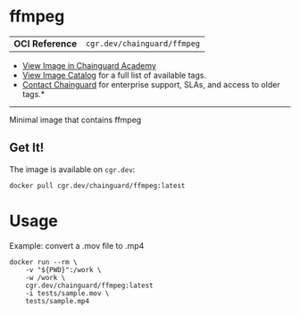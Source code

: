 <!--monopod:start-->
# ffmpeg
| | |
| - | - |
| **OCI Reference** | `cgr.dev/chainguard/ffmpeg` |


* [View Image in Chainguard Academy](https://edu.chainguard.dev/chainguard/chainguard-images/reference/ffmpeg/overview/)
* [View Image Catalog](https://console.enforce.dev/images/catalog) for a full list of available tags.
* [Contact Chainguard](https://www.chainguard.dev/chainguard-images) for enterprise support, SLAs, and access to older tags.*

---
<!--monopod:end-->

<!--overview:start-->
Minimal image that contains ffmpeg
<!--overview:end-->

<!--getting:start-->
## Get It!
The image is available on `cgr.dev`:

```
docker pull cgr.dev/chainguard/ffmpeg:latest
```
<!--getting:end-->

<!--body:start-->
# Usage

Example: convert a .mov file to .mp4

```
docker run --rm \
    -v "${PWD}":/work \
    -w /work \
    cgr.dev/chainguard/ffmpeg:latest
    -i tests/sample.mov \
    tests/sample.mp4
```
<!--body:end-->
